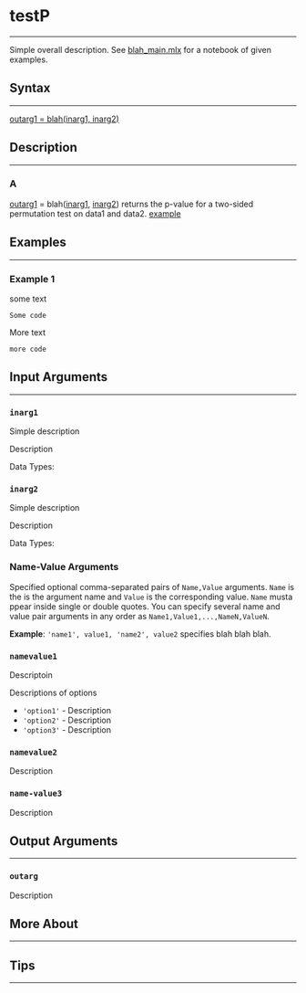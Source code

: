 # testP 
---

Simple overall description. See [blah_main.mlx](https://link_to_blah_function.com) for a notebook of given examples. 

## Syntax
---
[outarg1 = blah(inarg1, inarg2)](#a)

## Description
---
### A
[outarg1](#outarg1) = blah([inarg1](#inarg1), [inarg2](#inarg2)) returns the p-value for a two-sided permutation test on data1 and data2. [example](#example-1)

## Examples 
---
### Example 1 
some text

    Some code

More text

    more code

## Input Arguments
---
### ```inarg1```
Simple description

Description

Data Types: 

### ```inarg2```
Simple description

Description

Data Types: 
### Name-Value Arguments

Specified optional comma-separated pairs of ```Name,Value``` arguments. ```Name``` is the is the argument name and ```Value``` is the corresponding value. ```Name``` musta ppear inside single or double quotes. You can specify several name and value pair arguments in any order as ```Name1,Value1,...,NameN,ValueN```. 

**Example**: ```'name1', value1, 'name2', value2``` specifies blah blah blah.

### ```namevalue1```
Descriptoin

Descriptions of options
* ```'option1'``` - Description
* ```'option2'``` - Description
* ```'option3'``` - Description

### ```namevalue2```
Description

### ```name-value3```
Description

## Output Arguments
---
### ```outarg```
Description

## More About 
---

## Tips 
---

